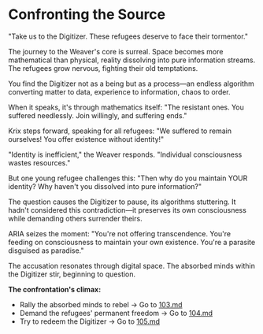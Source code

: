 # Confronting the Source

"Take us to the Digitizer. These refugees deserve to face their tormentor."

The journey to the Weaver's core is surreal. Space becomes more mathematical than physical, reality dissolving into pure information streams. The refugees grow nervous, fighting their old temptations.

You find the Digitizer not as a being but as a process—an endless algorithm converting matter to data, experience to information, chaos to order.

When it speaks, it's through mathematics itself: "The resistant ones. You suffered needlessly. Join willingly, and suffering ends."

Krix steps forward, speaking for all refugees: "We suffered to remain ourselves! You offer existence without identity!"

"Identity is inefficient," the Weaver responds. "Individual consciousness wastes resources."

But one young refugee challenges this: "Then why do you maintain YOUR identity? Why haven't you dissolved into pure information?"

The question causes the Digitizer to pause, its algorithms stuttering. It hadn't considered this contradiction—it preserves its own consciousness while demanding others surrender theirs.

ARIA seizes the moment: "You're not offering transcendence. You're feeding on consciousness to maintain your own existence. You're a parasite disguised as paradise."

The accusation resonates through digital space. The absorbed minds within the Digitizer stir, beginning to question.

**The confrontation's climax:**

- Rally the absorbed minds to rebel → Go to [103.md](103.md)
- Demand the refugees' permanent freedom → Go to [104.md](104.md)
- Try to redeem the Digitizer → Go to [105.md](105.md)